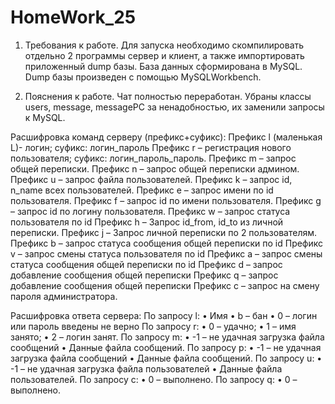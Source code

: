 # HomeWork_25
1.	Требования к работе.
Для запуска необходимо скомпилировать отдельно 2 программы сервер и клиент, а также импортировать приложенный dump базы.
База данных сформирована в MySQL.
Dump базы произведен с помощью MySQLWorkbench.

2.	Пояснения к работе.
Чат полностью переработан. Убраны классы users, message, messagePC за ненадобностью, их заменили запросы к MySQL.


Расшифровка команд серверу (префикс+суфикс):
Префикс l (маленькая L)- логин; суфикс: логин_пароль
Префикс r – регистрация нового пользователя; суфикс: логин_пароль_пароль.
Префикс m – запрос общей переписки.
Префикс n – запрос общей переписки админом.
Префикс u – запрос файла пользователей.
Префикс k – запрос id, n_name всех пользователей.
Префикс e – запрос имени  по id пользователя.
Префикс f – запрос id по имени пользователя.
Префикс g – запрос id по логину пользователя.
Префикс w – запрос статуса пользователя по id
Префикс h – Запрос id_from, id_to из личной переписки.
Префикс j – Запрос личной переписки по 2 пользователям.
Префикс b – запрос статуса сообщения общей переписки по id
Префикс v – запрос смены статуса пользователя по id
Префикс a – запрос смены статуса сообщения общей переписки по id
Префикс d – запрос добавление сообщения общей переписки
Префикс q – запрос добавление сообщения общей переписки
Префикс с – запрос на смену пароля администратора.



Расшифровка ответа сервера:
По запросу l:
•	Имя
•	b – бан
•	0 – логин или пароль введены не верно
По запросу r:
•	0 – удачно;
•	1 – имя занято;
•	2 – логин занят.
По запросу m:
•	-1 – не удачная загрузка файла сообщений
•	Данные файла сообщений.
По запросу p:
•	-1 – не удачная загрузка файла сообщений
•	Данные файла сообщений.
По запросу u:
•	-1 – не удачная загрузка файла пользователей
•	Данные файла пользователей.
По запросу с:
•	0 – выполнено.
По запросу q:
•	0 – выполнено.
